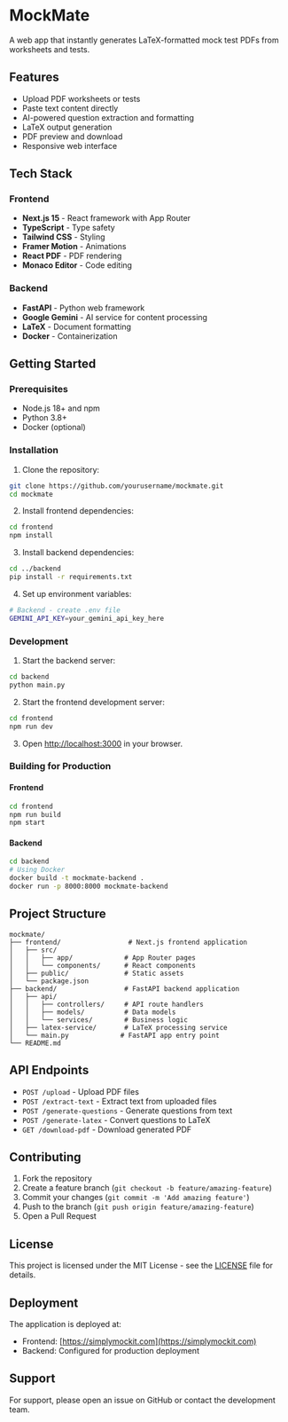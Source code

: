 # MockMate

A web app that instantly generates LaTeX-formatted mock test PDFs from worksheets and tests.

## Features

- Upload PDF worksheets or tests
- Paste text content directly
- AI-powered question extraction and formatting
- LaTeX output generation
- PDF preview and download
- Responsive web interface

## Tech Stack

### Frontend
- **Next.js 15** - React framework with App Router
- **TypeScript** - Type safety
- **Tailwind CSS** - Styling
- **Framer Motion** - Animations
- **React PDF** - PDF rendering
- **Monaco Editor** - Code editing

### Backend
- **FastAPI** - Python web framework
- **Google Gemini** - AI service for content processing
- **LaTeX** - Document formatting
- **Docker** - Containerization

## Getting Started

### Prerequisites

- Node.js 18+ and npm
- Python 3.8+
- Docker (optional)

### Installation

1. Clone the repository:
```bash
git clone https://github.com/yourusername/mockmate.git
cd mockmate
```

2. Install frontend dependencies:
```bash
cd frontend
npm install
```

3. Install backend dependencies:
```bash
cd ../backend
pip install -r requirements.txt
```

4. Set up environment variables:
```bash
# Backend - create .env file
GEMINI_API_KEY=your_gemini_api_key_here
```

### Development

1. Start the backend server:
```bash
cd backend
python main.py
```

2. Start the frontend development server:
```bash
cd frontend
npm run dev
```

3. Open [http://localhost:3000](http://localhost:3000) in your browser.

### Building for Production

#### Frontend
```bash
cd frontend
npm run build
npm start
```

#### Backend
```bash
cd backend
# Using Docker
docker build -t mockmate-backend .
docker run -p 8000:8000 mockmate-backend
```

## Project Structure

```
mockmate/
├── frontend/                 # Next.js frontend application
│   ├── src/
│   │   ├── app/             # App Router pages
│   │   └── components/      # React components
│   ├── public/              # Static assets
│   └── package.json
├── backend/                 # FastAPI backend application
│   ├── api/
│   │   ├── controllers/     # API route handlers
│   │   ├── models/          # Data models
│   │   └── services/        # Business logic
│   ├── latex-service/       # LaTeX processing service
│   └── main.py             # FastAPI app entry point
└── README.md
```

## API Endpoints

- `POST /upload` - Upload PDF files
- `POST /extract-text` - Extract text from uploaded files
- `POST /generate-questions` - Generate questions from text
- `POST /generate-latex` - Convert questions to LaTeX
- `GET /download-pdf` - Download generated PDF

## Contributing

1. Fork the repository
2. Create a feature branch (`git checkout -b feature/amazing-feature`)
3. Commit your changes (`git commit -m 'Add amazing feature'`)
4. Push to the branch (`git push origin feature/amazing-feature`)
5. Open a Pull Request

## License

This project is licensed under the MIT License - see the [LICENSE](LICENSE) file for details.

## Deployment

The application is deployed at:
- Frontend: [https://simplymockit.com](https://simplymockit.com)
- Backend: Configured for production deployment

## Support

For support, please open an issue on GitHub or contact the development team.
